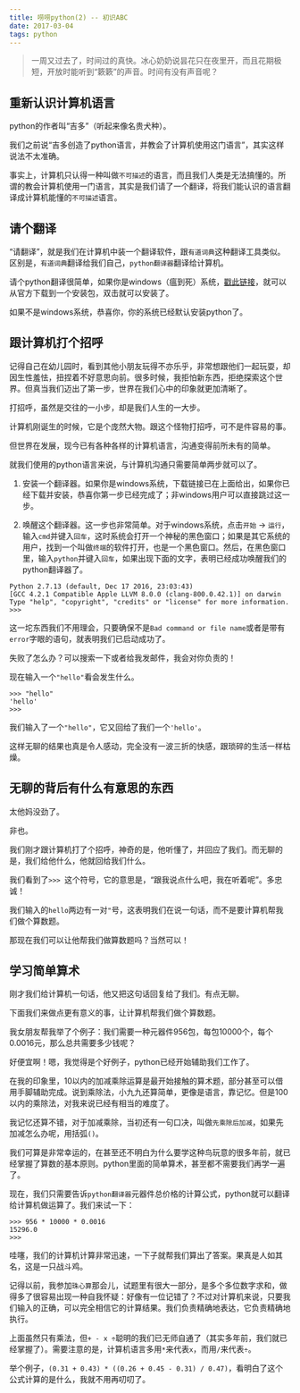 ```yaml
---
title: 唠唠python(2) -- 初识ABC
date: 2017-03-04
tags: python
---
```


> 一周又过去了，时间过的真快。冰心奶奶说昙花只在夜里开，而且花期极短，开放时能听到“簌簌”的声音。时间有没有声音呢？

## 重新认识计算机语言

python的作者叫“吉多”（听起来像名贵犬种）。

我们之前说“吉多创造了python语言，并教会了计算机使用这门语言”，其实这样说法不太准确。

事实上，计算机只认得一种叫做`不可描述`的语言，而且我们人类是无法搞懂的。所谓的教会计算机使用一门语言，其实是我们请了一个翻译，将我们能认识的语言翻译成计算机能懂的`不可描述`语言。

## 请个翻译

“请翻译”，就是我们在计算机中装一个翻译软件，跟`有道词典`这种翻译工具类似。区别是，`有道词典`翻译给我们自己，`python翻译器`翻译给计算机。

请个python翻译很简单，如果你是windows（瘟到死）系统，[戳此链接](https://www.python.org/ftp/python/2.7.2/python-2.7.2.msi)，就可以从官方下载到一个安装包，双击就可以安装了。

如果不是windows系统，恭喜你，你的系统已经默认安装python了。

## 跟计算机打个招呼

记得自己在幼儿园时，看到其他小朋友玩得不亦乐乎，非常想跟他们一起玩耍，却因生性羞怯，扭捏着不好意思向前。很多时候，我拒怕新东西，拒绝探索这个世界。但真当我们迈出了第一步，世界在我们心中的印象就更加清晰了。

打招呼，虽然是交往的一小步，却是我们人生的一大步。

计算机刚诞生的时候，它是个庞然大物。跟这个怪物打招呼，可不是件容易的事。

但世界在发展，现今已有各种各样的计算机语言，沟通变得前所未有的简单。

就我们使用的python语言来说，与计算机沟通只需要简单两步就可以了。

1. 安装一个翻译器。如果你是windows系统，下载链接已在上面给出，如果你已经下载并安装，恭喜你第一步已经完成了；非windows用户可以直接跳过这一步。

2. 唤醒这个翻译器。这一步也非常简单。对于windows系统，点击`开始` -> `运行`，输入`cmd`并键入`回车`，这时系统会打开一个神秘的黑色窗口；如果是其它系统的用户，找到一个叫做`终端`的软件打开，也是一个黑色窗口。然后，在黑色窗口里，输入`python`并键入`回车`，如果出现下面的文字，表明已经成功唤醒我们的python翻译器了。

```
Python 2.7.13 (default, Dec 17 2016, 23:03:43)
[GCC 4.2.1 Compatible Apple LLVM 8.0.0 (clang-800.0.42.1)] on darwin
Type "help", "copyright", "credits" or "license" for more information.
>>>
```

这一坨东西我们不用理会，只要确保不是`Bad command or file name`或者是带有`error`字眼的语句，就表明我们已启动成功了。

失败了怎么办？可以搜索一下或者给我发邮件，我会对你负责的！

现在输入一个`"hello"`看会发生什么。

```
>>> "hello"
'hello'
>>>
```

我们输入了一个`"hello"`，它又回给了我们一个`'hello'`。

这样无聊的结果也真是令人感动，完全没有一波三折的快感，跟琐碎的生活一样枯燥。

## 无聊的背后有什么有意思的东西

太他妈没劲了。

非也。

我们刚才跟计算机打了个招呼，神奇的是，他听懂了，并回应了我们。而无聊的是，我们给他什么，他就回给我们什么。

我们看到了`>>> `这个符号，它的意思是，“跟我说点什么吧，我在听着呢”。多忠诚！

我们输入的`hello`两边有一对`"`号，这表明我们在说一句话，而不是要计算机帮我们做个算数题。

那现在我们可以让他帮我们做算数题吗？当然可以！

## 学习简单算术

刚才我们给计算机一句话，他又把这句话回复给了我们。有点无聊。

下面我们来做点更有意义的事，让计算机帮我们做个算数题。

我女朋友帮我举了个例子：我们需要一种元器件956包，每包10000个，每个0.0016元，那么总共需要多少钱呢？

好便宜啊！嗯，我觉得是个好例子，python已经开始辅助我们工作了。

在我的印象里，10以内的加减乘除运算是最开始接触的算术题，部分甚至可以借用手脚辅助完成。说到乘除法，小九九还算简单，更像是语言，靠记忆。但是100以内的乘除法，对我来说已经有相当的难度了。

我记忆还算不错，对于加减乘除，当初还有一句口决，叫做`先乘除后加减`，如果先加减怎么办呢，用括弧`()`。

我们可算是非常幸运的，在甚至还不明白为什么要学这种鸟玩意的很多年前，就已经掌握了算数的基本原则。python里面的简单算术，甚至都不需要我们再学一遍了。

现在，我们只需要告诉`python翻译器`元器件总价格的计算公式，python就可以翻译给计算机做运算了。我们来试一下：

```
>>> 956 * 10000 * 0.0016
15296.0
>>>
```

哇噻，我们的计算机计算非常迅速，一下子就帮我们算出了答案。果真是人如其名，这是一只战斗鸡。

记得以前，我参加`珠心算`那会儿，试题里有很大一部分，是多个多位数字求和，做得多了很容易出现一种自我怀疑：好像有一位记错了？不过对计算机来说，只要我们输入的正确，可以完全相信它的计算结果。我们负责精确地表达，它负责精确地执行。

上面虽然只有乘法，但`+ - x ÷`聪明的我们已无师自通了（其实多年前，我们就已经掌握了）。需要注意的是，计算机语言多用`*`来代表`x`，而用`/`来代表`÷`。

举个例子，`(0.31 + 0.43) * ((0.26 + 0.45 - 0.31) / 0.47)`，看明白了这个公式计算的是什么，我就不用再叨叨了。
